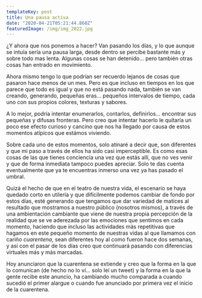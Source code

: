 ```yaml
---
templateKey: post
title: Una pausa activa
date: "2020-04-21T05:21:44.860Z"
featuredImage: /img/img_2022.jpg
---
```

¿Y ahora que nos ponemos a hacer? Van pasando los días, y lo que aunque se intuía sería una pausa larga, desde dentro se percibe bastante más y sobre todo mas lenta. Algunas cosas se han detenido... pero también otras cosas han entrado en movimiento. 

Ahora mismo tengo lo que podrían ser recuerdo lejanos de cosas que pasaron hace menos de un mes. Pero es que incluso en tiempos en los que parece que todo es igual y que no está pasando nada, también se van creando, generando, pequeñas eras... pequeños intervalos de tiempo, cada uno con sus propios colores, texturas y sabores.

A lo mejor, podría intentar enumerarlos, contarlos, definirlos... encontrar sus pequeñas y difusas fronteras. Pero creo que intentar hacerlo le quitaría un poco ese efecto curioso y cancino que nos ha llegado por causa de estos momentos atípicos que estámos viviendo.

Sobre cada uno de estos momentos, solo atinaré a decir que, son diferentes y que mi paso a través de ellos ha sido casi imperceptible. Es como esas cosas de las que tienes conciencia una vez que estás allí, que no ves venir y que de forma inmediata tampoco puedes apreciar. Solo te das cuenta eventualmente que ya te encuentras inmerso una vez ya has pasado el umbral.

Quizá el hecho de que en el teatro de nuestra vida, el escenario se haya quedado corto en utilería y que difícilmente podemos cambiar de fondo por estos días, esté generando que tengamos que dar variedad de matices al resultado que mostramos a nuestro público (nosotros mismos), a través de una ambientación cambiante que viene de nuestra propia percepción de la realidad que se ve aderezada por las emociones que sentimos en cada momento, haciendo que incluso las actividades más repetitivas que hagamos en este pequeño momento de nuestras vidas al que llamamos con cariño *cuarentena*, sean diferentes hoy al como fueron hace dos semanas, y así con el pasar de los días creo que continuará pasando con diferencias virtuales más y más marcadas.

Hoy anunciaron que la cuarentena se extiende y creo que la forma en la que lo comunican (de hecho no lo ví... solo leí un tweet) y la forma en la que la gente recibe este anuncio, ha cambiando mucho comparada a cuando sucedió el primer alargue o cuando fue anunciado por primera vez el inicio de la cuarentena.